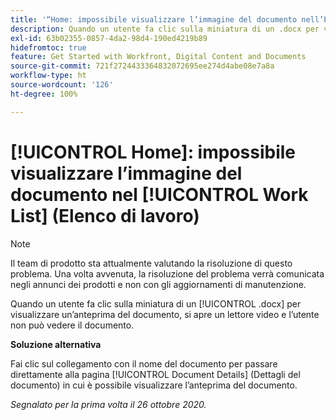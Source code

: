 ```yaml
---
title: '“Home: impossibile visualizzare l’immagine del documento nell’Elenco di lavoro”'
description: Quando un utente fa clic sulla miniatura di un .docx per visualizzare un’anteprima del documento, si apre un lettore video e l’utente non può vedere il documento.
exl-id: 63b02355-0857-4da2-98d4-190ed4219b89
hidefromtoc: true
feature: Get Started with Workfront, Digital Content and Documents
source-git-commit: 721f2724433364832072695ee274d4abe08e7a8a
workflow-type: ht
source-wordcount: '126'
ht-degree: 100%

---
```


# [!UICONTROL Home]: impossibile visualizzare l’immagine del documento nel [!UICONTROL Work List] (Elenco di lavoro)

<!--Article created by request-->

>[!NOTE]
>
>Il team di prodotto sta attualmente valutando la risoluzione di questo problema. Una volta avvenuta, la risoluzione del problema verrà comunicata negli annunci dei prodotti e non con gli aggiornamenti di manutenzione.

Quando un utente fa clic sulla miniatura di un [!UICONTROL .docx] per visualizzare un’anteprima del documento, si apre un lettore video e l’utente non può vedere il documento.

**Soluzione alternativa**

Fai clic sul collegamento con il nome del documento per passare direttamente alla pagina [!UICONTROL Document Details] (Dettagli del documento) in cui è possibile visualizzare l’anteprima del documento.

_Segnalato per la prima volta il 26 ottobre 2020._

